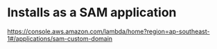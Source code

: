 # Installs as a SAM application

https://console.aws.amazon.com/lambda/home?region=ap-southeast-1#/applications/sam-custom-domain
